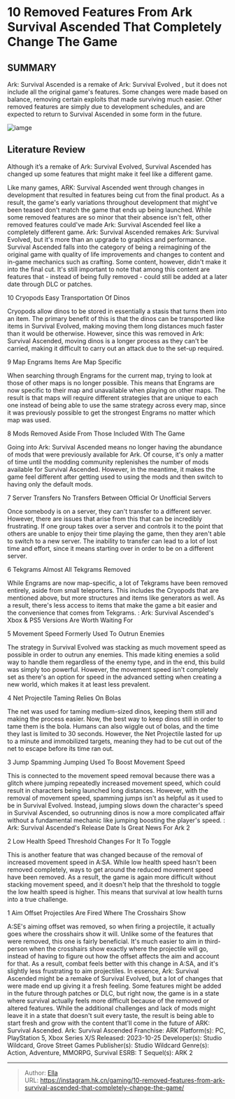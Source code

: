 # 10 Removed Features From Ark Survival Ascended That Completely Change The Game


## SUMMARY 


Ark: Survival Ascended
 is a remake of 
Ark: Survival Evolved
, but it does not include all the original game&#39;s features. 
 Some changes were made based on balance, removing certain exploits that made surviving much easier. 
 Other removed features are simply due to development schedules, and are expected to return to 
Survival Ascended
 in some form in the future. 

![iamge](https://static1.srcdn.com/wordpress/wp-content/uploads/2023/12/10-missing-features-from-ark-survival-ascended-that-completely-change-the-game.jpg)

## Literature Review

Although it’s a remake of Ark: Survival Evolved, Survival Ascended has changed up some features that might make it feel like a different game.




Like many games, ARK: Survival Ascended went through changes in development that resulted in features being cut from the final product. As a result, the game&#39;s early variations throughout development that might&#39;ve been teased don&#39;t match the game that ends up being launched. While some removed features are so minor that their absence isn&#39;t felt, other removed features could&#39;ve made Ark: Survival Ascended feel like a completely different game.
Ark: Survival Ascended remakes Ark: Survival Evolved, but it&#39;s more than an upgrade to graphics and performance. Survival Ascended falls into the category of being a reimagining of the original game with quality of life improvements and changes to content and in-game mechanics such as crafting. Some content, however, didn&#39;t make it into the final cut. It&#39;s still important to note that among this content are features that - instead of being fully removed - could still be added at a later date through DLC or patches.









 








 10  Cryopods 
Easy Transportation Of Dinos
        

Cryopods allow dinos to be stored in essentially a stasis that turns them into an item. The primary benefit of this is that the dinos can be transported like items in Survival Evolved, making moving them long distances much faster than it would be otherwise. However, since this was removed in Ark: Survival Ascended, moving dinos is a longer process as they can&#39;t be carried, making it difficult to carry out an attack due to the set-up required.





 9  Map Engrams 
Items Are Map Specific


 







When searching through Engrams for the current map, trying to look at those of other maps is no longer possible. This means that Engrams are now specific to their map and unavailable when playing on other maps. The result is that maps will require different strategies that are unique to each one instead of being able to use the same strategy across every map, since it was previously possible to get the strongest Engrams no matter which map was used.





 8  Mods Removed 
Aside From Those Included With The Game
        

Going into Ark: Survival Ascended means no longer having the abundance of mods that were previously available for Ark. Of course, it&#39;s only a matter of time until the modding community replenishes the number of mods available for Survival Ascended. However, in the meantime, it makes the game feel different after getting used to using the mods and then switch to having only the default mods.





 7  Server Transfers 
No Transfers Between Official Or Unofficial Servers
        

Once somebody is on a server, they can&#39;t transfer to a different server. However, there are issues that arise from this that can be incredibly frustrating. If one group takes over a server and controls it to the point that others are unable to enjoy their time playing the game, then they aren&#39;t able to switch to a new server. The inability to transfer can lead to a lot of lost time and effort, since it means starting over in order to be on a different server.





 6  Tekgrams 
Almost All Tekgrams Removed


 







While Engrams are now map-specific, a lot of Tekgrams have been removed entirely, aside from small teleporters. This includes the Cryopods that are mentioned above, but more structures and items like generators as well. As a result, there&#39;s less access to items that make the game a bit easier and the convenience that comes from Tekgrams.
 : Ark: Survival Ascended&#39;s Xbox &amp; PS5 Versions Are Worth Waiting For





 5  Movement Speed 
Formerly Used To Outrun Enemies
        

The strategy in Survival Evolved was stacking as much movement speed as possible in order to outrun any enemies. This made kiting enemies a solid way to handle them regardless of the enemy type, and in the end, this build was simply too powerful. However, the movement speed isn&#39;t completely set as there&#39;s an option for speed in the advanced setting when creating a new world, which makes it at least less prevalent.





 4  Net Projectile 
Taming Relies On Bolas


 







The net was used for taming medium-sized dinos, keeping them still and making the process easier. Now, the best way to keep dinos still in order to tame them is the bola. Humans can also wiggle out of bolas, and the time they last is limited to 30 seconds. However, the Net Projectile lasted for up to a minute and immobilized targets, meaning they had to be cut out of the net to escape before its time ran out.





 3  Jump Spamming 
Jumping Used To Boost Movement Speed
        

This is connected to the movement speed removal because there was a glitch where jumping repeatedly increased movement speed, which could result in characters being launched long distances. However, with the removal of movement speed, spamming jumps isn&#39;t as helpful as it used to be in Survival Evolved. Instead, jumping slows down the character&#39;s speed in Survival Ascended, so outrunning dinos is now a more complicated affair without a fundamental mechanic like jumping boosting the player&#39;s speed.
 : Ark: Survival Ascended&#39;s Release Date Is Great News For Ark 2





 2  Low Health Speed 
Threshold Changes For It To Toggle
        

This is another feature that was changed because of the removal of increased movement speed in A:SA. While low health speed hasn&#39;t been removed completely, ways to get around the reduced movement speed have been removed. As a result, the game is again more difficult without stacking movement speed, and it doesn&#39;t help that the threshold to toggle the low health speed is higher. This means that survival at low health turns into a true challenge.





 1  Aim Offset 
Projectiles Are Fired Where The Crosshairs Show
        

A:SE&#39;s aiming offset was removed, so when firing a projectile, it actually goes where the crosshairs show it will. Unlike some of the features that were removed, this one is fairly beneficial. It&#39;s much easier to aim in third-person when the crosshairs show exactly where the projectile will go, instead of having to figure out how the offset affects the aim and account for that. As a result, combat feels better with this change in A:SA, and it&#39;s slightly less frustrating to aim projectiles.
In essence, Ark: Survival Ascended might be a remake of Survival Evolved, but a lot of changes that were made end up giving it a fresh feeling. Some features might be added in the future through patches or DLC, but right now, the game is in a state where survival actually feels more difficult because of the removed or altered features. While the additional challenges and lack of mods might leave it in a state that doesn&#39;t suit every taste, the result is being able to start fresh and grow with the content that&#39;ll come in the future of ARK: Survival Ascended.
               Ark: Survival Ascended   Franchise:   ARK    Platform(s):   PC, PlayStation 5, Xbox Series X/S    Released:   2023-10-25    Developer(s):   Studio Wildcard, Grove Street Games    Publisher(s):   Studio Wildcard    Genre(s):   Action, Adventure, MMORPG, Survival    ESRB:   T    Sequel(s):   ARK 2      

---

> Author: [Ella](https://instagram.hk.cn/)  
> URL: https://instagram.hk.cn/gaming/10-removed-features-from-ark-survival-ascended-that-completely-change-the-game/  

